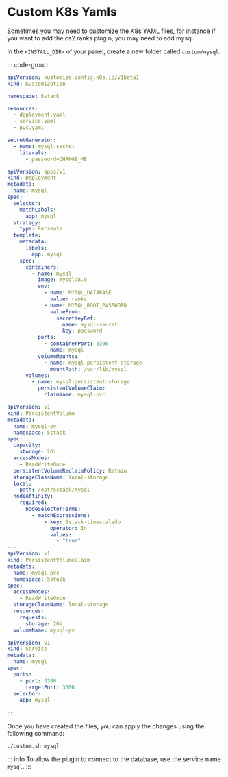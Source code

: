 # Custom K8s Yamls

Sometimes you may need to customize the K8s YAML files, for instance if you want to add the cs2 ranks plugin, you may need to add mysql.

In the `<INSTALL_DIR>` of your panel, create a new folder called `custom/mysql`.

::: code-group

```yaml [kustomization.yaml]
apiVersion: kustomize.config.k8s.io/v1beta1
kind: Kustomization

namespace: 5stack

resources:
  - deployment.yaml
  - service.yaml
  - pvc.yaml

secretGenerator:
  - name: mysql-secret
    literals:
      - password=CHANGE_ME
```

```yaml [deployment.yaml]
apiVersion: apps/v1
kind: Deployment
metadata:
  name: mysql
spec:
  selector:
    matchLabels:
      app: mysql
  strategy:
    type: Recreate
  template:
    metadata:
      labels:
        app: mysql
    spec:
      containers:
        - name: mysql
          image: mysql:8.0
          env:
            - name: MYSQL_DATABASE
              value: ranks
            - name: MYSQL_ROOT_PASSWORD
              valueFrom:
                secretKeyRef:
                  name: mysql-secret
                  key: password
          ports:
            - containerPort: 3306
              name: mysql
          volumeMounts:
            - name: mysql-persistent-storage
              mountPath: /var/lib/mysql
      volumes:
        - name: mysql-persistent-storage
          persistentVolumeClaim:
            claimName: mysql-pvc
```

```yaml [pvc.yaml]
apiVersion: v1
kind: PersistentVolume
metadata:
  name: mysql-pv
  namespace: 5stack
spec:
  capacity:
    storage: 2Gi
  accessModes:
    - ReadWriteOnce
  persistentVolumeReclaimPolicy: Retain
  storageClassName: local-storage
  local:
    path: /opt/5stack/mysql
  nodeAffinity:
    required:
      nodeSelectorTerms:
        - matchExpressions:
            - key: 5stack-timescaledb
              operator: In
              values:
                - "true"
---
apiVersion: v1
kind: PersistentVolumeClaim
metadata:
  name: mysql-pvc
  namespace: 5stack
spec:
  accessModes:
    - ReadWriteOnce
  storageClassName: local-storage
  resources:
    requests:
      storage: 2Gi
  volumeName: mysql-pv
```

```yaml [service.yaml]
apiVersion: v1
kind: Service
metadata:
  name: mysql
spec:
  ports:
    - port: 3306
      targetPort: 3306
  selector:
    app: mysql
```

:::

Once you have created the files, you can apply the changes using the following command:

```bash
./custom.sh mysql
```

::: info
To allow the plugin to connect to the database, use the service name `mysql`.
:::
